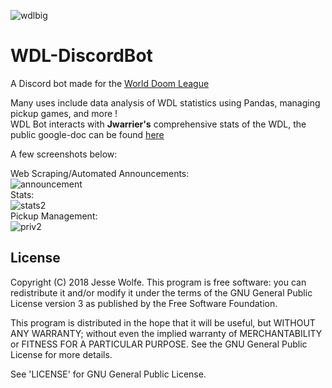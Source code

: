 ![wdlbig](https://user-images.githubusercontent.com/24723883/35068433-0936e6d6-fba5-11e7-95e9-f3265be8aafb.png)

<p align="center">
<h1> WDL-DiscordBot</h1>
</p>

A Discord bot made for the [World Doom League](http://doomleague.org "WDL")

Many uses include data analysis of WDL statistics using Pandas, managing pickup games, and more !   
WDL Bot interacts with **Jwarrier's** comprehensive stats of the WDL, the public google-doc can be found [here](https://docs.google.com/spreadsheets/d/1aNmdUyvBTXN732ONNwZ1l-PrUBxSSLIFK0OjdNBfkrM/edit#gid=2078033722 "Jwarrier's WDLSTATS")  

A few screenshots below:

Web Scraping/Automated Announcements:  
![announcement](https://user-images.githubusercontent.com/24723883/35108157-c58de276-fc40-11e7-97af-b1db097c12c1.jpg)   
Stats:  
![stats2](https://user-images.githubusercontent.com/24723883/35107913-288a7674-fc40-11e7-83cb-bbe1df78e492.jpg)  
Pickup Management:  
![priv2](https://cloud.githubusercontent.com/assets/24723883/26137528/a87452f0-3a90-11e7-9f3a-923d3582eea2.jpg)


## License

Copyright (C) 2018 Jesse Wolfe.
This program is free software: you can redistribute it and/or modify
it under the terms of the GNU General Public License version 3 as published by
the Free Software Foundation.

This program is distributed in the hope that it will be useful,
but WITHOUT ANY WARRANTY; without even the implied warranty of
MERCHANTABILITY or FITNESS FOR A PARTICULAR PURPOSE.  See the
GNU General Public License for more details.

See 'LICENSE' for GNU General Public License.
